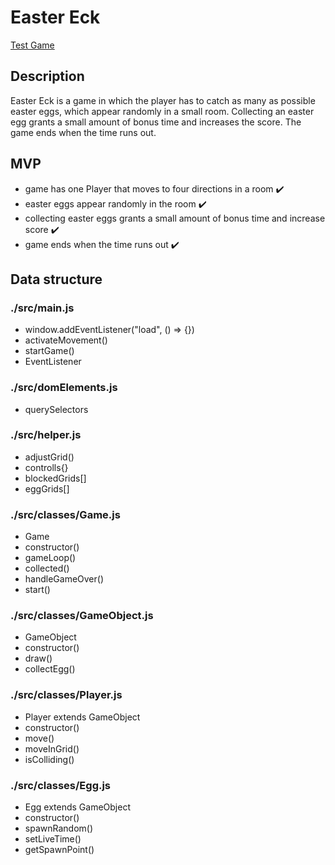 # Easter Eck

[Test Game](https://haukeeckel.github.io/easter-eck/)

## Description
Easter Eck is a game in which the player has to catch as many as possible easter eggs, which appear randomly in a small room. Collecting an easter egg grants a small amount of bonus time and increases the score. The game ends when the time runs out.


## MVP
- game has one Player that moves to four directions in a room :heavy_check_mark:
- easter eggs appear randomly in the room :heavy_check_mark:
- collecting easter eggs grants a small amount of bonus time and increase score :heavy_check_mark:
- game ends when the time runs out :heavy_check_mark:


## Data structure

### ./src/main.js
- window.addEventListener("load", () => {})
- activateMovement()
- startGame()
- EventListener

### ./src/domElements.js
- querySelectors

### ./src/helper.js
- adjustGrid()
- controlls{}
- blockedGrids[]
- eggGrids[]

### ./src/classes/Game.js
- Game
- constructor()
- gameLoop()
- collected()
- handleGameOver()
- start()

### ./src/classes/GameObject.js
- GameObject
- constructor()
- draw()
- collectEgg()
  
### ./src/classes/Player.js
- Player extends GameObject
- constructor()
- move()
- moveInGrid()
- isColliding()
  
### ./src/classes/Egg.js
- Egg extends GameObject
- constructor()
- spawnRandom()
- setLiveTime()
- getSpawnPoint()

